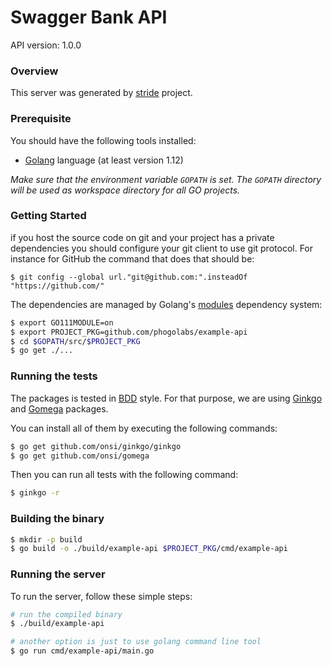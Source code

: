 # Swagger Bank API



API version: 1.0.0

### Overview

This server was generated by [stride](https://github.com/phogolabs/stride) project. 

### Prerequisite

You should have the following tools installed:

- [Golang](https://www.golang.org) language (at least version 1.12)

*Make sure that the environment variable `GOPATH` is set. The `GOPATH` directory
will be used as workspace directory for all GO projects.*

### Getting Started

if you host the source code on git and your project has a private dependencies
you should configure your git client to use git protocol. For instance for
GitHub the command that does that should be:

```
$ git config --global url."git@github.com:".insteadOf "https://github.com/"
```

The dependencies are managed by Golang's
[modules](https://github.com/golang/go/wiki/Modules) dependency system:

```bash
$ export GO111MODULE=on
$ export PROJECT_PKG=github.com/phogolabs/example-api
$ cd $GOPATH/src/$PROJECT_PKG
$ go get ./...
```

### Running the tests

The packages is tested in
[BDD](https://en.wikipedia.org/wiki/Behavior-driven_development) style. For
that purpose, we are using [Ginkgo](http://onsi.github.io/ginkgo/) and
[Gomega](http://onsi.github.io/gomega/) packages.

You can install all of them by executing the following commands:

```bash
$ go get github.com/onsi/ginkgo/ginkgo
$ go get github.com/onsi/gomega
```

Then you can run all tests with the following command:

```bash
$ ginkgo -r
```

### Building the binary

```bash
$ mkdir -p build
$ go build -o ./build/example-api $PROJECT_PKG/cmd/example-api
```

### Running the server

To run the server, follow these simple steps:

```bash
# run the compiled binary
$ ./build/example-api
```

```bash
# another option is just to use golang command line tool
$ go run cmd/example-api/main.go
```
